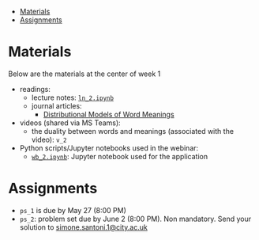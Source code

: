 <!-- vim-markdown-toc GFM -->

* [Materials](#materials)
* [Assignments](#assignments)

<!-- vim-markdown-toc -->

Materials
=========

Below are the materials at the center of week 1

+ readings: 
  - lecture notes: [`ln_2.ipynb`](week2/ln_2.ipynb)
  - journal articles:
      * [Distributional Models of Word Meanings](http://colinglab.humnet.unipi.it/wp-content/uploads/2012/12/annurev-linguistics-030514-125254.pdf)
+ videos (shared via MS Teams):
  - the duality between words and meanings (associated with the video): `v_2`
+ Python scripts/Jupyter notebooks used in the webinar:
  - [`wb_2.ipynb`](week2/wb_2.ipynb): Jupyter notebook used for the application 


Assignments
===========

+ `ps_1` is due by May 27  (8:00 PM)
+ `ps_2`: problem set due by June 2 (8:00 PM). Non mandatory. Send your solution to simone.santoni.1@city.ac.uk
